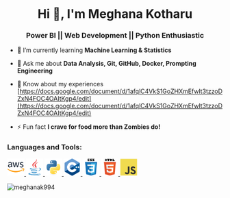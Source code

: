 <h1 align="center">Hi 👋, I'm Meghana Kotharu</h1>
<h3 align="center">Power BI || Web Development || Python Enthusiastic</h3>

- 🌱 I’m currently learning **Machine Learning & Statistics**


- 💬 Ask me about **Data Analysis, Git, GitHub, Docker, Prompting Engineering**

- 📄 Know about my experiences [https://docs.google.com/document/d/1afqlC4VkS1GoZHXmEfwlt3tzzoDZxN4FOC4OAItKgp4/edit](https://docs.google.com/document/d/1afqlC4VkS1GoZHXmEfwlt3tzzoDZxN4FOC4OAItKgp4/edit)

- ⚡ Fun fact **I crave for food more than Zombies do!**


<h3 align="left">Languages and Tools:</h3>
<p align="left"> <a href="https://aws.amazon.com" target="_blank"> <img src="https://raw.githubusercontent.com/devicons/devicon/master/icons/amazonwebservices/amazonwebservices-original-wordmark.svg" alt="aws" width="40" height="40"/> </a> <a href="https://www.java.com" target="_blank"> <img src="https://raw.githubusercontent.com/devicons/devicon/master/icons/java/java-original.svg" alt="java" width="40" height="40"/> </a> <a href="https://www.python.org" target="_blank"> <img src="https://raw.githubusercontent.com/devicons/devicon/master/icons/python/python-original.svg" alt="python" width="40" height="40"/> </a><a href="https://www.w3schools.com/cpp/" target="_blank"> <img src="https://raw.githubusercontent.com/devicons/devicon/master/icons/cplusplus/cplusplus-original.svg" alt="cplusplus" width="40" height="40"/> </a> <a href="https://www.w3schools.com/css/" target="_blank"> <img src="https://raw.githubusercontent.com/devicons/devicon/master/icons/css3/css3-original-wordmark.svg" alt="css3" width="40" height="40"/> </a> <a href="https://www.w3.org/html/" target="_blank"> <img src="https://raw.githubusercontent.com/devicons/devicon/master/icons/html5/html5-original-wordmark.svg" alt="html5" width="40" height="40"/> </a>  <a href="https://developer.mozilla.org/en-US/docs/Web/JavaScript" target="_blank"> <img src="https://raw.githubusercontent.com/devicons/devicon/master/icons/javascript/javascript-original.svg" alt="javascript" width="40" height="40"/> </a> </p>

<p><img align="center" src="https://github-readme-stats.vercel.app/api/top-langs?username=meghanak994&show_icons=true&locale=en&layout=compact" alt="meghanak994" /></p>
